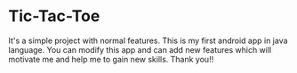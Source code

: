 # Tic-Tac-Toe
<Android App> 
It's a simple project with normal features.
This is my first android app in java language.
You can modify this app and can add new features which will motivate me and help me to gain new skills.
Thank you!!
